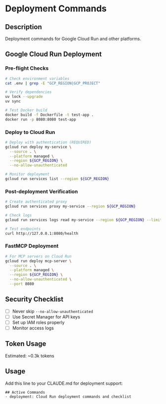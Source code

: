 # Deployment Commands

## Description
Deployment commands for Google Cloud Run and other platforms.

## Google Cloud Run Deployment

### Pre-flight Checks
```bash
# Check environment variables
cat .env | grep -E "GCP_REGION|GCP_PROJECT"

# Verify dependencies
uv lock --upgrade
uv sync

# Test Docker build
docker build -f Dockerfile -t test-app .
docker run -p 8080:8080 test-app
```

### Deploy to Cloud Run
```bash
# Deploy with authentication (REQUIRED)
gcloud run deploy my-service \
  --source . \
  --platform managed \
  --region ${GCP_REGION} \
  --no-allow-unauthenticated

# Monitor deployment
gcloud run services list --region ${GCP_REGION}
```

### Post-deployment Verification
```bash
# Create authenticated proxy
gcloud run services proxy my-service --region ${GCP_REGION}

# Check logs
gcloud run services logs read my-service --region ${GCP_REGION} --limit=50

# Test endpoints
curl http://127.0.0.1:8080/health
```

### FastMCP Deployment
```bash
# For MCP servers on Cloud Run
gcloud run deploy mcp-server \
  --source . \
  --platform managed \
  --region ${GCP_REGION} \
  --no-allow-unauthenticated \
  --port 8080
```

## Security Checklist
- [ ] Never skip `--no-allow-unauthenticated`
- [ ] Use Secret Manager for API keys
- [ ] Set up IAM roles properly
- [ ] Monitor access logs

## Token Usage
Estimated: ~0.3k tokens

## Usage
Add this line to your CLAUDE.md for deployment support:
```
## Active Commands
- deployment: Cloud Run deployment commands and checklist
```